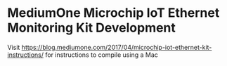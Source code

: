 # MediumOne Microchip IoT Ethernet Monitoring Kit Development


Visit https://blog.mediumone.com/2017/04/microchip-iot-ethernet-kit-instructions/ for instructions to compile using a Mac
